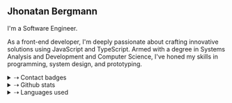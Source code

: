 ## <div>Jhonatan Bergmann</div>

I'm a Software Engineer.

As a front-end developer, I'm deeply passionate about crafting innovative solutions using JavaScript and TypeScript. Armed with a degree in Systems Analysis and Development and Computer Science, I've honed my skills in programming, system design, and prototyping.
 
<details>
 <summary>⇢ Contact badges</summary>
  
  [![Linkedin Badge](https://img.shields.io/badge/-jhonatan--bergmann-white?style=for-the-badge&logo=Linkedin&logoColor=black&link=https://www.linkedin.com/in/jhonatan-bergmann/)](https://www.linkedin.com/in/jhonatan-bergmann/) 
  
</details>

<details>
  <summary>⇢ Github stats</summary>
  <img src="https://github-readme-stats.vercel.app/api?username=jhonbergmann&&show_icons=true&title_color=222222&icon_color=03A87C&text_color=333333&bg_color=ffffff">
</details>

<details>
  <summary>⇢ Languages used</summary>
  <img src="https://github-readme-stats.vercel.app/api/top-langs/?username=jhonbergmann&layout=compact&bg_color=ffffff&text_color=333333">
</details>

<!--
**JhonatanBergmann/JhonatanBergmann** is a ✨ _special_ ✨ repository because its `README.md` (this file) appears on your GitHub profile.

Here are some ideas to get you started:
- 🔭 I’m currently working on ...
- 👯 I’m looking to collaborate on ...
- 🤔 I’m looking for help with ...
- 😄 Pronouns: ...
- ⚡ Fun fact: ...
-->
